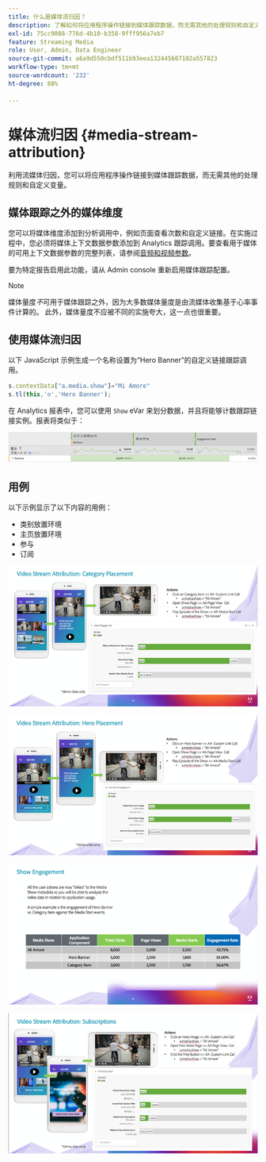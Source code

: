 ```yaml
---
title: 什么是媒体流归因？
description: 了解如何将应用程序操作链接到媒体跟踪数据，而无需其他的处理规则和自定义变量。
exl-id: 75cc9088-776d-4b10-b358-9fff956a7eb7
feature: Streaming Media
role: User, Admin, Data Engineer
source-git-commit: a6a9d550cbdf511b93eea132445607102a557823
workflow-type: tm+mt
source-wordcount: '232'
ht-degree: 88%

---
```


# 媒体流归因 {#media-stream-attribution}

利用流媒体归因，您可以将应用程序操作链接到媒体跟踪数据，而无需其他的处理规则和自定义变量。

## 媒体跟踪之外的媒体维度

您可以将媒体维度添加到分析调用中，例如页面查看次数和自定义链接。在实施过程中，您必须将媒体上下文数据参数添加到 Analytics 跟踪调用。要查看用于媒体的可用上下文数据参数的完整列表，请参阅[音频和视频参数](/help/implementation/variables/audio-video-parameters.md)。

要为特定报告启用此功能，请从 Admin console 重新启用媒体跟踪配置。

>[!NOTE]
>
>媒体量度&#x200B;_不_&#x200B;可用于媒体跟踪之外，因为大多数媒体量度是由流媒体收集基于心率事件计算的。 此外，媒体量度不应被不同的实施夸大，这一点也很重要。

## 使用媒体流归因

以下 JavaScript 示例生成一个名称设置为“Hero Banner”的自定义链接跟踪调用。

```javascript
s.contextData["a.media.show"]="Mi Amore"
s.tl(this,'o','Hero Banner');
```

在 Analytics 报表中，您可以使用 `Show` eVar 来划分数据，并且将能够计数跟踪链接实例。报表将类似于：

![](/assets/myShow-rpt-1.png)

## 用例

以下示例显示了以下内容的用例：

* 类别放置环境
* 主页放置环境
* 参与
* 订阅

![](/assets/vid-stream-attr-category.png)

![](/assets/vid-stream-attr-hero.png)

![](/assets/show-engagement.png)

![](/assets/vid-stream-attr-subs.png)
